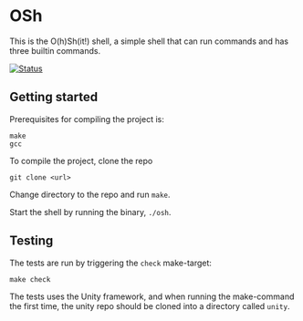 # OSh

This is the O(h)Sh(it!) shell, a simple shell that can run commands and has three builtin commands.

[![Status](https://github.com/oslundstrom/osh/actions/workflows/ci.yml/badge.svg)](https://github.com/oslundstrom/osh/actions/workflows/ci.yml)

## Getting started

Prerequisites for compiling the project is:

```
make
gcc
```

To compile the project, clone the repo

```
git clone <url>
```

Change directory to the repo and run `make`.

Start the shell by running the binary, `./osh`.

## Testing

The tests are run by triggering the `check` make-target:

```
make check
```

The tests uses the Unity framework, and when running the make-command the first time, the unity repo should be cloned into a directory called `unity`.
